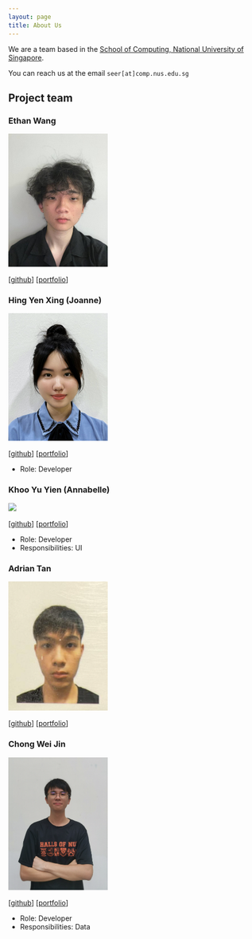 ```yaml
---
layout: page
title: About Us
---
```


We are a team based in the [School of Computing, National University of Singapore](https://www.comp.nus.edu.sg).

You can reach us at the email `seer[at]comp.nus.edu.sg`

## Project team


### Ethan Wang

<img src="images/ethanwangkangen.png" width="200px">

[[github](https://github.com/ethanwangkangen)]
[[portfolio](team/ethanwang.md)]

### Hing Yen Xing (Joanne)

<img src="images/joannehing.png" width="200px">

[[github](https://github.com/joannehing)]
[[portfolio](team/johndoe.md)]

* Role: Developer 

### Khoo Yu Yien (Annabelle)

<img src="images/johndoe.png" width="200px">

[[github](https://github.com/annabellekk)]
[[portfolio](team/johndoe.md)]

* Role: Developer
* Responsibilities: UI

### Adrian Tan

<img src="images/adriantan101.png" width="200px">

[[github](http://github.com/adriantan101)] [[portfolio](team/adriantan.md)]

### Chong Wei Jin

<img src="images/cweijin.png" width="200px">

[[github](https://github.com/cweijin)] [[portfolio](team/johndoe.md)]


* Role: Developer
* Responsibilities: Data